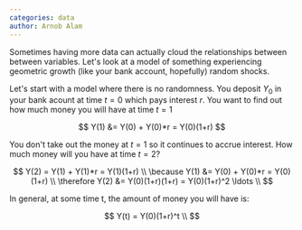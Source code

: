 ```yaml
---
categories: data
author: Arnob Alam
---
```


Sometimes having more data can actually cloud the relationships between
between variables.  Let's look at a model of something experiencing geometric
growth (like your bank account, hopefully) random shocks.

Let's start with a model where there is no randomness. You deposit
$Y_0$ in your bank acount at time $t=0$ which pays interest $r$.
You want to find out how much money you will have at time $t=1$

$$
Y(1) &= Y(0) + Y(0)*r = Y(0)(1+r)
$$

You don't take out the money at $t=1$ so it continues to accrue interest.
How much money will you have at time $t=2$?

$$
Y(2) = Y(1) + Y(1)*r = Y(1)(1+r) \\
\because Y(1) &= Y(0) + Y(0)*r = Y(0)(1+r) \\
\therefore Y(2) &= Y(0)(1+r)(1+r) = Y(0)(1+r)^2
\ldots \\
$$

In general, at some time t, the amount of money you will have is:

$$
Y(t) = Y(0)(1+r)^t \\
$$